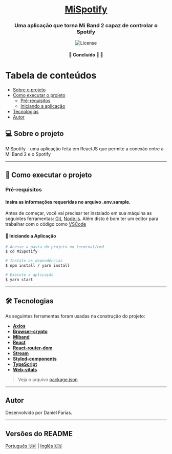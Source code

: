 
<h1 align="center">
	<a href="#" alt="MiSpotify">MiSpotify</a>
</h1>

<h3 align="center">
   Uma aplicação que torna Mi Band 2 capaz de controlar o Spotify
</h3>

<p align="center">
	<img alt="License" src="https://img.shields.io/badge/license-MIT-brightgreen">
</p>

<h4 align="center">
	🚧 Concluído 🚀 🚧
</h4>

Tabela de conteúdos
=================
<!--ts-->
   * [Sobre o projeto](#-sobre-o-projeto)
   * [Como executar o projeto](#-como-executar-o-projeto)
     * [Pré-requisitos](#pré-requisitos)
     * [Iniciando a aplicação](#-iniciando-a-aplicação)
   * [Tecnologias](#-tecnologias)
   * [Autor](#autor)
<!--te-->


## 💻 Sobre o projeto

MiSpotify - uma aplicação feita em ReactJS que permite a conexão entre a Mi Band 2 e o Spotify

---

## 🚀 Como executar o projeto

### Pré-requisitos

#### Insira as informações requeridas no arquivo .env.sample.

Antes de começar, você vai precisar ter instalado em sua máquina as seguintes ferramentas:
[Git](https://git-scm.com), [Node.js](https://nodejs.org/en/).
Além disto é bom ter um editor para trabalhar com o código como [VSCode](https://code.visualstudio.com/)

#### 🚀 Iniciando a Aplicação

```bash
# Acesse a pasta do projeto no terminal/cmd
$ cd MiSpotify

# Instale as dependências
$ npm install / yarn install

# Execute a aplicação
$ yarn start
```

---

## 🛠 Tecnologias

As seguintes ferramentas foram usadas na construção do projeto:

-   **[Axios](https://github.com/axios/axios)**
-   **[Browser-crypto](https://github.com/ravshansbox/browser-crypto)**
-   **[Miband](https://github.com/vshymanskyy/miband-js)**
-   **[React](https://github.com/facebook/react)**
-   **[React-router-dom](https://github.com/remix-run/react-router)**
-   **[Stream](https://github.com/juliangruber/stream)**
-   **[Styled-components](https://github.com/styled-components/styled-components)**
-   **[TypeScript](https://github.com/Microsoft/TypeScript)**
-   **[Web-vitals](https://github.com/GoogleChrome/web-vitals)**

> Veja o arquivo  [package.json](./package.json)

---

## Autor

Desenvolvido por Daniel Farias.

---

## Versões do README

[Português 🇧🇷](./README.md) | [Inglês 🇺🇸](./README-en.md)